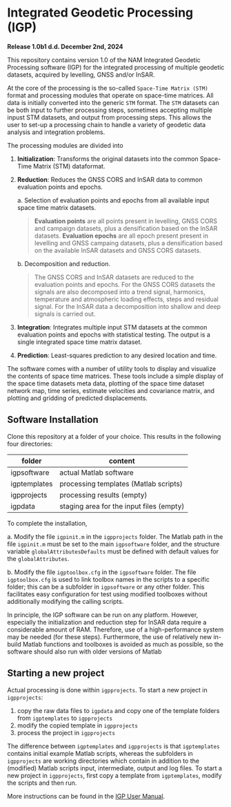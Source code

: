 # Integrated Geodetic Processing (IGP)

**Release 1.0b1 d.d. December 2nd, 2024**

This repository contains version 1.0 of the NAM Integrated Geodetic Processing software (IGP) for the integrated processing of multiple geodetic datasets, acquired by levelling, GNSS and/or InSAR. 

At the core of the processing is the so-called `Space-Time Matrix (STM)` format and processing modules that operate on space-time matrices. 
All data is initially converted into the generic `STM` format. 
The `STM` datasets can be both input to further processing steps, sometimes accepting multiple inpust STM datasets, and output from processing steps. 
This allows the user to set-up a processing chain to handle a variety of geodetic data analysis and integration problems.

The processing modules are divided into

1. **Initialization**: Transforms the original datasets into the common Space-Time Matrix (STM) dataformat. 
  
2. **Reduction**: Reduces the GNSS CORS and InSAR data to common evaluation points and epochs. 
   
   a. Selection of evaluation points and epochs from all available input space time matrix datasets.

   > **Evaluation points** are all points present in levelling, GNSS CORS and campaign datasets, plus a densification based on the InSAR datasets.
   > **Evaluation epochs** are all epoch present present in levelling and GNSS campaing datasets, plus a densification based on the available InSAR datasets and GNSS CORS datasets.
   
   b. Decomposition and reduction.

   > The GNSS CORS and InSAR datasets are reduced to the evaluation points and epochs. For the GNSS CORS datasets the signals are also decomposed into a trend signal, harmonics, temperature and atmospheric loading effects, steps and residual signal. For the InSAR data a decomposition into shallow and deep signals is carried out.
   
3. **Integration**: Integrates multiple input STM datasets at the common evaluation points and epochs with statistical testing. The output is a single integrated space time matrix dataset.  

4. **Prediction**: Least-squares prediction to any desired location and time.

The software comes with a number of utility tools to display and visualize the contents of space time matrices. These tools include a simple display of the space time datasets meta data, plotting of the space time dataset network map, time series, estimate velocities and covariance matrix, and plotting and gridding of predicted displacements.  

## Software Installation

Clone this repository at a folder of your choice. This results in the following four directories:

| folder       | content                                      |
| ------------ | ---------------------------------------------|
| igpsoftware  | actual Matlab software                       |
| igptemplates | processing templates (Matlab scripts)        |
| igpprojects  | processing results (empty)                   |
| igpdata      | staging area for the input files (empty)     |

To complete the installation, 

a. Modify the file `igpinit.m` in the `igpprojects` folder. The Matlab path in the file `igpinit.m`  must be set to the main `igpsoftware` folder, and the structure variable `globalAttributesDefaults` must be defined with default values for the `globalAttributes`.

b. Modify the file `igptoolbox.cfg` in the `igpsoftware` folder. The file `igptoolbox.cfg` is used to link toolbox names in the scripts to a specific folder; this can be a subfolder in `igpsoftware` or any other folder. This facilitates easy configuration for test using modified toolboxes without additionally modifying the calling scripts.

In principle, the IGP software can be run on any platform. However, especially the initialization and reduction step for InSAR data require a considerable amount of RAM. Therefore, use of a high-performance system may be needed (for these steps). Furthermore, the use of relatively new in-build Matlab functions and toolboxes is avoided as much as possible, so the software should also run with older versions of Matlab

 
## Starting a new project

Actual processing is done within `igpprojects`. To start a new project in `igpprojects`:

1. copy the raw data files to `igpdata` and copy one of the template folders from `igptemplates` to `igpprojects`
2. modify the copied template in `igpprojects`
3. process the project in `igpprojects`

The difference between `igptemplates` and `igpprojects` is that `igptemplates` contains initial example Matlab scripts,  whereas the subfolders in `igpprojects` are working directories which contain in addition to the (modified) Matlab scripts input, intermediate, output and log files. To start a new project in `igpprojects`, first copy a template from `igptemplates`, modify the scripts and then run.

More instructions can be found in the [IGP User Manual](IGP_user_manual_v1-0.pdf).

